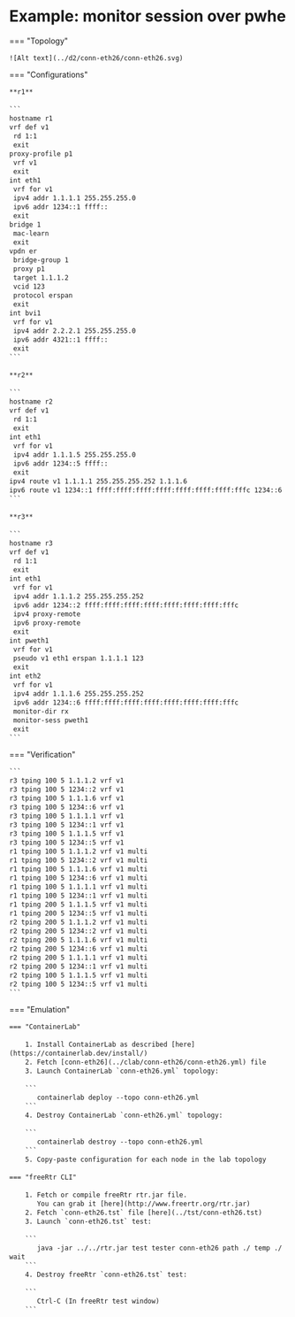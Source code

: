 # Example: monitor session over pwhe

=== "Topology"

    ![Alt text](../d2/conn-eth26/conn-eth26.svg)

=== "Configurations"

    **r1**

    ```
    hostname r1
    vrf def v1
     rd 1:1
     exit
    proxy-profile p1
     vrf v1
     exit
    int eth1
     vrf for v1
     ipv4 addr 1.1.1.1 255.255.255.0
     ipv6 addr 1234::1 ffff::
     exit
    bridge 1
     mac-learn
     exit
    vpdn er
     bridge-group 1
     proxy p1
     target 1.1.1.2
     vcid 123
     protocol erspan
     exit
    int bvi1
     vrf for v1
     ipv4 addr 2.2.2.1 255.255.255.0
     ipv6 addr 4321::1 ffff::
     exit
    ```

    **r2**

    ```
    hostname r2
    vrf def v1
     rd 1:1
     exit
    int eth1
     vrf for v1
     ipv4 addr 1.1.1.5 255.255.255.0
     ipv6 addr 1234::5 ffff::
     exit
    ipv4 route v1 1.1.1.1 255.255.255.252 1.1.1.6
    ipv6 route v1 1234::1 ffff:ffff:ffff:ffff:ffff:ffff:ffff:fffc 1234::6
    ```

    **r3**

    ```
    hostname r3
    vrf def v1
     rd 1:1
     exit
    int eth1
     vrf for v1
     ipv4 addr 1.1.1.2 255.255.255.252
     ipv6 addr 1234::2 ffff:ffff:ffff:ffff:ffff:ffff:ffff:fffc
     ipv4 proxy-remote
     ipv6 proxy-remote
     exit
    int pweth1
     vrf for v1
     pseudo v1 eth1 erspan 1.1.1.1 123
     exit
    int eth2
     vrf for v1
     ipv4 addr 1.1.1.6 255.255.255.252
     ipv6 addr 1234::6 ffff:ffff:ffff:ffff:ffff:ffff:ffff:fffc
     monitor-dir rx
     monitor-sess pweth1
     exit
    ```

=== "Verification"

    ```
    r3 tping 100 5 1.1.1.2 vrf v1
    r3 tping 100 5 1234::2 vrf v1
    r3 tping 100 5 1.1.1.6 vrf v1
    r3 tping 100 5 1234::6 vrf v1
    r3 tping 100 5 1.1.1.1 vrf v1
    r3 tping 100 5 1234::1 vrf v1
    r3 tping 100 5 1.1.1.5 vrf v1
    r3 tping 100 5 1234::5 vrf v1
    r1 tping 100 5 1.1.1.2 vrf v1 multi
    r1 tping 100 5 1234::2 vrf v1 multi
    r1 tping 100 5 1.1.1.6 vrf v1 multi
    r1 tping 100 5 1234::6 vrf v1 multi
    r1 tping 100 5 1.1.1.1 vrf v1 multi
    r1 tping 100 5 1234::1 vrf v1 multi
    r1 tping 200 5 1.1.1.5 vrf v1 multi
    r1 tping 200 5 1234::5 vrf v1 multi
    r2 tping 200 5 1.1.1.2 vrf v1 multi
    r2 tping 200 5 1234::2 vrf v1 multi
    r2 tping 200 5 1.1.1.6 vrf v1 multi
    r2 tping 200 5 1234::6 vrf v1 multi
    r2 tping 200 5 1.1.1.1 vrf v1 multi
    r2 tping 200 5 1234::1 vrf v1 multi
    r2 tping 100 5 1.1.1.5 vrf v1 multi
    r2 tping 100 5 1234::5 vrf v1 multi
    ```

=== "Emulation"

    === "ContainerLab"

        1. Install ContainerLab as described [here](https://containerlab.dev/install/)  
        2. Fetch [conn-eth26](../clab/conn-eth26/conn-eth26.yml) file  
        3. Launch ContainerLab `conn-eth26.yml` topology:  

        ```
           containerlab deploy --topo conn-eth26.yml  
        ```
        4. Destroy ContainerLab `conn-eth26.yml` topology:  

        ```
           containerlab destroy --topo conn-eth26.yml  
        ```
        5. Copy-paste configuration for each node in the lab topology

    === "freeRtr CLI"

        1. Fetch or compile freeRtr rtr.jar file.  
           You can grab it [here](http://www.freertr.org/rtr.jar)  
        2. Fetch `conn-eth26.tst` file [here](../tst/conn-eth26.tst)  
        3. Launch `conn-eth26.tst` test:  

        ```
           java -jar ../../rtr.jar test tester conn-eth26 path ./ temp ./ wait
        ```
        4. Destroy freeRtr `conn-eth26.tst` test:  

        ```
           Ctrl-C (In freeRtr test window)
        ```


